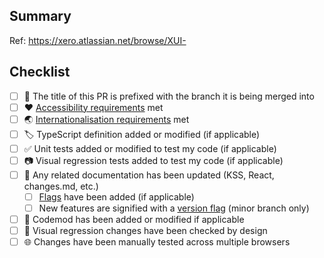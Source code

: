 ## Summary

Ref: https://xero.atlassian.net/browse/XUI-

## Checklist

- [ ] 🔀 The title of this PR is prefixed with the branch it is being merged into
- [ ] ❤️ [Accessibility requirements](https://xui.xero.com/breaking-changes/section-getting-started-accessibility-development.html) met
- [ ] 🌏 [Internationalisation requirements](https://xero.atlassian.net/wiki/spaces/ARCHPRO/pages/17019967851/Internationalisation%2BI18n) met
- [ ] 🏷️ TypeScript definition added or modified (if applicable)
- [ ] ✅ Unit tests added or modified to test my code (if applicable)
- [ ] 📷 Visual regression tests added to test my code (if applicable)
- [ ] 📝 Any related documentation has been updated (KSS, React, changes.md, etc.)
  - [ ] [Flags](https://xui.xero.com/breaking-changes/section-getting-started.html#getting-started-5) have been added (if applicable)
  - [ ] New features are signified with a [version flag](https://xui.xero.com/breaking-changes/section-getting-started.html#getting-started-5.1) (minor branch only)
- [ ] 🤖 Codemod has been added or modified if applicable
- [ ] 💅 Visual regression changes have been checked by design
- [ ] 🌐 Changes have been manually tested across multiple browsers
